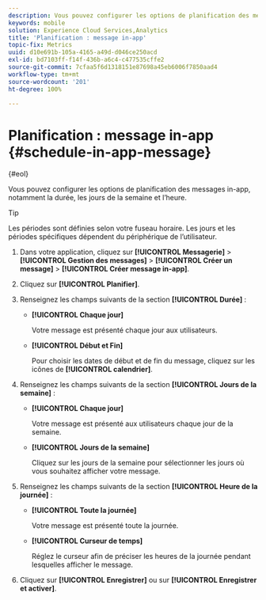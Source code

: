```yaml
---
description: Vous pouvez configurer les options de planification des messages in-app, notamment la durée, les jours de la semaine et l’heure.
keywords: mobile
solution: Experience Cloud Services,Analytics
title: 'Planification : message in-app'
topic-fix: Metrics
uuid: d10e691b-105a-4165-a49d-d046ce250acd
exl-id: bd7103ff-f14f-436b-a6c4-c477535cffe2
source-git-commit: 7cfaa5f6d1318151e87698a45eb6006f7850aad4
workflow-type: tm+mt
source-wordcount: '201'
ht-degree: 100%

---
```


# Planification : message in-app {#schedule-in-app-message}

{#eol}

Vous pouvez configurer les options de planification des messages in-app, notamment la durée, les jours de la semaine et l’heure.

>[!TIP]
>
>Les périodes sont définies selon votre fuseau horaire. Les jours et les périodes spécifiques dépendent du périphérique de l’utilisateur.

1. Dans votre application, cliquez sur **[!UICONTROL Messagerie]** > **[!UICONTROL Gestion des messages]** > **[!UICONTROL Créer un message]** > **[!UICONTROL Créer message in-app]**.
1. Cliquez sur **[!UICONTROL Planifier]**.
1. Renseignez les champs suivants de la section **[!UICONTROL Durée]** :

   * **[!UICONTROL Chaque jour]**

      Votre message est présenté chaque jour aux utilisateurs.

   * **[!UICONTROL Début et Fin]**

      Pour choisir les dates de début et de fin du message, cliquez sur les icônes de **[!UICONTROL calendrier]**.

1. Renseignez les champs suivants de la section **[!UICONTROL Jours de la semaine]** :

   * **[!UICONTROL Chaque jour]**

      Votre message est présenté aux utilisateurs chaque jour de la semaine.

   * **[!UICONTROL Jours de la semaine]**

      Cliquez sur les jours de la semaine pour sélectionner les jours où vous souhaitez afficher votre message.

1. Renseignez les champs suivants de la section **[!UICONTROL Heure de la journée]** :

   * **[!UICONTROL Toute la journée]**

      Votre message est présenté toute la journée.

   * **[!UICONTROL Curseur de temps]**

      Réglez le curseur afin de préciser les heures de la journée pendant lesquelles afficher le message.

1. Cliquez sur **[!UICONTROL Enregistrer]** ou sur **[!UICONTROL Enregistrer et activer]**.
